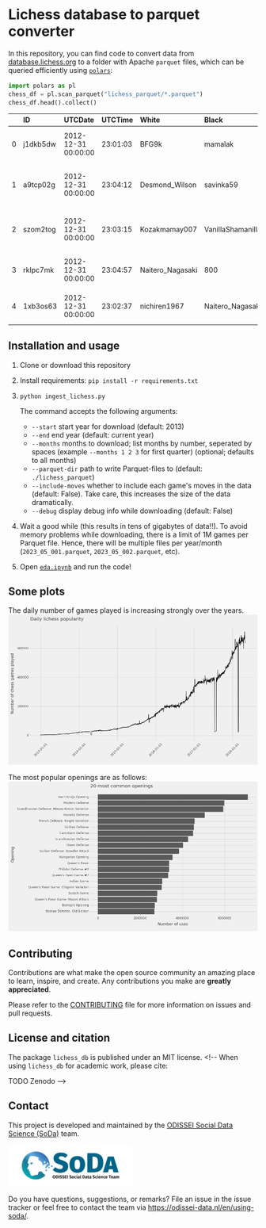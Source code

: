# Lichess database to parquet converter

In this repository, you can find code to convert data from [database.lichess.org](https://database.lichess.org) to a folder with Apache `parquet` files, which can be queried efficiently using [`polars`](https://pola.rs):

```python
import polars as pl
chess_df = pl.scan_parquet("lichess_parquet/*.parquet")
chess_df.head().collect()
```

|    | ID       | UTCDate             | UTCTime   | White            | Black             | Result   |   WhiteElo |   BlackElo |   WhiteRatingDiff |   BlackRatingDiff | ECO   | Opening                                     | TimeControl   | Termination   |
|---:|:---------|:--------------------|:----------|:-----------------|:------------------|:---------|-----------:|-----------:|------------------:|------------------:|:------|:--------------------------------------------|:--------------|:--------------|
|  0 | j1dkb5dw | 2012-12-31 00:00:00 | 23:01:03  | BFG9k            | mamalak           | 1-0      |       1639 |       1403 |                 5 |                -8 | C00   | French Defense: Normal Variation            | 600+8         | Normal        |
|  1 | a9tcp02g | 2012-12-31 00:00:00 | 23:04:12  | Desmond_Wilson   | savinka59         | 1-0      |       1654 |       1919 |                19 |               -22 | D04   | Queen's Pawn Game: Colle System, Anti-Colle | 480+2         | Normal        |
|  2 | szom2tog | 2012-12-31 00:00:00 | 23:03:15  | Kozakmamay007    | VanillaShamanilla | 1-0      |       1643 |       1747 |                13 |               -94 | C50   | Four Knights Game: Italian Variation        | 420+17        | Normal        |
|  3 | rklpc7mk | 2012-12-31 00:00:00 | 23:04:57  | Naitero_Nagasaki | 800               | 0-1      |       1824 |       1973 |                -6 |                 8 | B12   | Caro-Kann Defense: Goldman Variation        | 60+1          | Normal        |
|  4 | 1xb3os63 | 2012-12-31 00:00:00 | 23:02:37  | nichiren1967     | Naitero_Nagasaki  | 0-1      |       1765 |       1815 |        -9 |                 9 | C00   | French Defense: La Bourdonnais Variation    | 60+1          | Normal        |

## Installation and usage

1. Clone or download this repository
2. Install requirements: `pip install -r requirements.txt`
3. `python ingest_lichess.py`

    The command accepts the following arguments:
    + `--start` start year for download (default: 2013)
    + `--end` end year (default: current year)
    + `--months` months to download; list months by number, seperated by spaces (example `--months 1 2 3` for first quarter) (optional; defaults to all months)
    + `--parquet-dir` path to write Parquet-files to (default: `./lichess_parquet`)
    + `--include-moves` whether to include each game's moves in the data (default: False). Take care, this increases the size of the data dramatically.
    + `--debug` display debug info while downloading (default: False)

4. Wait a good while (this results in tens of gigabytes of data!!). To avoid memory problems while downloading, there is a limit of 1M games per Parquet file. Hence, there will be multiple files per year/month (`2023_05_001.parquet`, `2023_05_002.parquet`, etc).

5. Open [`eda.ipynb`](eda.ipynb) and run the code!

## Some plots

The daily number of games played is increasing strongly over the years.
![](img/gamecount_plot.png)

The most popular openings are as follows:
![](img/opening_plot.png)



## Contributing

Contributions are what make the open source community an amazing place
to learn, inspire, and create. Any contributions you make are **greatly
appreciated**.

Please refer to the
[CONTRIBUTING](https://github.com/sodascience/lichess_db/blob/main/CONTRIBUTING.md)
file for more information on issues and pull requests.



## License and citation

The package `lichess_db` is published under an MIT license. <!-- When using `lichess_db` for academic work, please cite:

   TODO Zenodo
 -->

## Contact

This project is developed and maintained by the [ODISSEI Social Data
Science (SoDa)](https://odissei-data.nl/nl/soda/) team.

<img src="soda_logo.png" alt="SoDa logo" width="250px"/>

Do you have questions, suggestions, or remarks? File an issue in the issue
tracker or feel free to contact the team via
https://odissei-data.nl/en/using-soda/.

